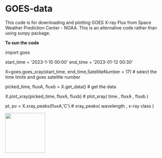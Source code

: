 # GOES-data
This code is for downloading and plotting GOES X-ray Flux from Space Weather Prediction Center - NOAA. This is an alternative code rather than using sunpy package.

**To sun the code**

import goes

start_time = '2023-1-10 00:00'
end_time = '2023-01-12 00:30'


X=goes.goes_xray(start_time, end_time,SatelliteNumber = 17)     # select the time limits and goes satellite number

picked_time, fluxA, fluxb = X.get_data()                        #  get the data

X.plot_xray(picked_time, fluxA, fluxb)                          # plot_xray( time , fluxA , fluxb )  
 
pt, pv = X.xray_peaks(fluxA,'C')                                # xray_peaks(  wavelength  , x-ray class  ) 


<img src="relative/path/in/repository/to/Xray.jpeg" width="128"/>
